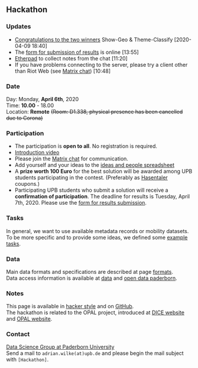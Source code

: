 ## Hackathon

### Updates

 * [Congratulations to the two winners](http://projekt-opal.de/en/opal-open-data-hackathon-2/) Show-Geo & Theme-Classify [2020-04-09 18:40]
 * The [form for submission of results](https://umfragen.uni-paderborn.de/index.php/679666?lang=en) is online [13:55]
 * [Etherpad](https://etherpad.wikimedia.org/p/opendatahack) to collect notes from the chat [11:20]
 * If you have problems connecting to the server, please try a client other than Riot Web (see [Matrix chat](chat.md)) [10:48]

### Date

Day: Monday, **April 6th**, 2020  
Time: **10.00** - 18.00  
Location: **Remote**
~~(Room: D1.338, physical presence has been cancelled due to Corona)~~
  
### Participation

* The participation is **open to all**. No registration is required.
* [Introduction video](https://vimeo.com/404368209)
* Please join the [Matrix chat](chat.md) for communication.  
* Add yourself and your ideas to the [ideas and people spreadsheet](https://docs.google.com/spreadsheets/d/1ZFFG08fBxPzImB6emwxi5YGTfPWF4PtZOEKVIVNhG88/)
* A **prize worth 100 Euro** for the best solution will be awarded among UPB students participating in the contest. (Preferably as [Hasentaler](https://www.hasentaler.de/online-angebote/#gutscheine) coupons.)
* Participating UPB students who submit a solution will receive a **confirmation of participation**. The deadline for results is Tuesday, April 7th, 2020. Please use the [form for results submission](https://umfragen.uni-paderborn.de/index.php/679666?lang=en).

### Tasks

In general, we want to use available metadata records or mobility datasets.  
To be more specific and to provide some ideas, we defined some [example tasks](tasks.md).

### Data

Main data formats and specifications are described at page [formats](formats.md).  
Data access information is available at [data](data.md) and [open data paderborn](open-data-paderborn.md).

### Notes

This page is available in [hacker style](https://projekt-opal.github.io/hackathon/) and on [GitHub](https://github.com/projekt-opal/hackathon/blob/gh-pages/index.md).  
The hackathon is related to the OPAL project, introduced at [DICE website](https://dice-research.org/OPAL) and [OPAL website](http://projekt-opal.de/en/welcome-project-opal/).

### Contact

[Data Science Group at Paderborn University](https://dice-research.org/)  
Send a mail to `adrian.wilke(at)upb.de` and please begin the mail subject with `[Hackathon]`.
